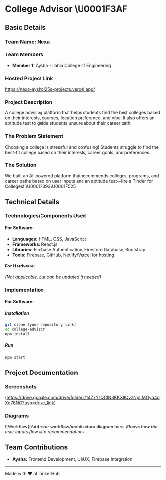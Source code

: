 # College Advisor \U0001F3AF

## Basic Details
### Team Name: Nexa

### Team Members
- **Member 1:** Aysha - Ilahia College of Engineering

### Hosted Project Link
https://nexa-ayshol25s-projects.vercel.app/

### Project Description
A college advising platform that helps students find the best colleges based on their interests, courses, location preference, and vibe. It also offers an aptitude test to guide students unsure about their career path.

### The Problem Statement
Choosing a college is stressful and confusing! Students struggle to find the best-fit college based on their interests, career goals, and preferences.

### The Solution
We built an AI-powered platform that recommends colleges, programs, and career paths based on user inputs and an aptitude test—like a Tinder for Colleges! \U0001F393\U0001F525

## Technical Details
### Technologies/Components Used
#### For Software:
- **Languages:** HTML, CSS, JavaScript
- **Frameworks:** React.js
- **Libraries:** Firebase Authentication, Firestore Database, Bootstrap
- **Tools:** Firebase, GitHub, Netlify/Vercel for hosting

#### For Hardware:
*(Not applicable, but can be updated if needed)*

### Implementation
#### For Software:
##### Installation
```sh
git clone [your repository link]
cd college-advisor
npm install
```

##### Run
```sh
npm start
```

## Project Documentation
### Screenshots
(https://drive.google.com/drive/folders/14ZxY1QClN3KKX9QvzNpLMOyq4oXq76NO?usp=drive_link)

### Diagrams
![Workflow](Add your workflow/architecture diagram here)
*Shows how the user inputs flow into recommendations*



## Team Contributions
- **Aysha:** Frontend Development, UI/UX, Firebase Integration


---
Made with ❤️ at TinkerHub
